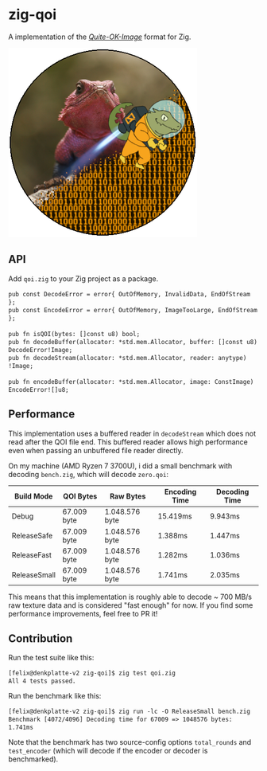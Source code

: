 # zig-qoi

A implementation of the [_Quite-OK-Image_](https://phoboslab.org/log/2021/11/qoi-fast-lossless-image-compression) format for Zig.

![](design/logo.png)

## API

Add `qoi.zig` to your Zig project as a package.

```zig
pub const DecodeError = error{ OutOfMemory, InvalidData, EndOfStream };
pub const EncodeError = error{ OutOfMemory, ImageTooLarge, EndOfStream };

pub fn isQOI(bytes: []const u8) bool;
pub fn decodeBuffer(allocator: *std.mem.Allocator, buffer: []const u8) DecodeError!Image;
pub fn decodeStream(allocator: *std.mem.Allocator, reader: anytype) !Image;

pub fn encodeBuffer(allocator: *std.mem.Allocator, image: ConstImage) EncodeError![]u8;
```

## Performance

This implementation uses a buffered reader in `decodeStream` which does not read after the QOI file end. This buffered reader allows high performance even when passing an unbuffered file reader directly.

On my machine (AMD Ryzen 7 3700U), i did a small benchmark with decoding `bench.zig`, which will decode `zero.qoi`:

| Build Mode   | QOI Bytes   | Raw Bytes      | Encoding Time | Decoding Time |
| ------------ | ----------- | -------------- | ------------- | ------------- |
| Debug        | 67.009 byte | 1.048.576 byte | 15.419ms      | 9.943ms       |
| ReleaseSafe  | 67.009 byte | 1.048.576 byte | 1.388ms       | 1.447ms       |
| ReleaseFast  | 67.009 byte | 1.048.576 byte | 1.282ms       | 1.036ms       |
| ReleaseSmall | 67.009 byte | 1.048.576 byte | 1.741ms       | 2.035ms       |

This means that this implementation is roughly able to decode ~ 700 MB/s raw texture data and is considered "fast enough" for now. If you find some performance improvements, feel free to PR it!

## Contribution

Run the test suite like this:

```sh-console
[felix@denkplatte-v2 zig-qoi]$ zig test qoi.zig
All 4 tests passed.
```

Run the benchmark like this:

```sh-console
[felix@denkplatte-v2 zig-qoi]$ zig run -lc -O ReleaseSmall bench.zig
Benchmark [4072/4096] Decoding time for 67009 => 1048576 bytes: 1.741ms
```

Note that the benchmark has two source-config options `total_rounds` and `test_encoder` (which will decode if the encoder or decoder is benchmarked).
